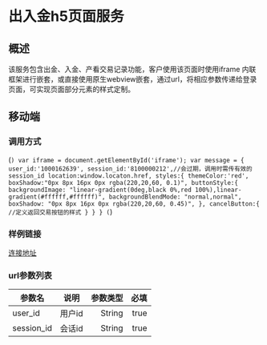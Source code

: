 # 出入金h5页面服务
## 概述
该服务包含出金、入金、产看交易记录功能，客户使用该页面时使用iframe 内联框架进行嵌套，或直接使用原生webview嵌套，通过url，将相应参数传递给登录页面，可实现页面部分元素的样式定制。
## 移动端
### 调用方式
(```)
	var iframe = document.getElementById('iframe');
	var message = {
		user_id:'1000162639',
		session_id:'8100000212',//会过期，调用时需传有效的session_id
		location:window.locaton.href,
		styles:{
			themeColor:'red',
			boxShadow:"0px 8px 16px 0px rgba(220,20,60, 0.1)",
			buttonStyle:{
		        backgroundImage: "linear-gradient(0deg,black 0%,red 100%),linear-gradient(#ffffff,#ffffff)",
		        backgroundBlendMode: "normal,normal",
		        boxShadow: "0px 8px 16px 0px rgba(220,20,60, 0.45)",
			},
			cancelButton:{
				//定义返回交易按钮的样式
			}
		}
	}
(```)
### 样例链接
[连接地址](http://svn.wecheetah.com:29080/common-web-service/web-service-demo/mobile_payment.html)

### url参数列表
参数名|说明|参数类型|必填
--|:--:|--:|--:
user_id|用户id|String|true
session_id|会话id|String|true